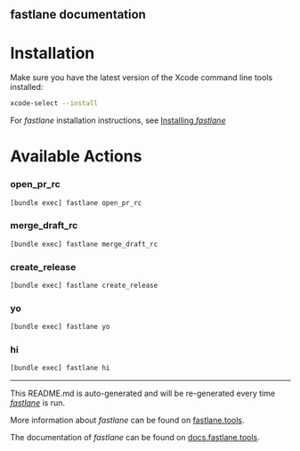 fastlane documentation
----

# Installation

Make sure you have the latest version of the Xcode command line tools installed:

```sh
xcode-select --install
```

For _fastlane_ installation instructions, see [Installing _fastlane_](https://docs.fastlane.tools/#installing-fastlane)

# Available Actions

### open_pr_rc

```sh
[bundle exec] fastlane open_pr_rc
```



### merge_draft_rc

```sh
[bundle exec] fastlane merge_draft_rc
```



### create_release

```sh
[bundle exec] fastlane create_release
```



### yo

```sh
[bundle exec] fastlane yo
```



### hi

```sh
[bundle exec] fastlane hi
```



----

This README.md is auto-generated and will be re-generated every time [_fastlane_](https://fastlane.tools) is run.

More information about _fastlane_ can be found on [fastlane.tools](https://fastlane.tools).

The documentation of _fastlane_ can be found on [docs.fastlane.tools](https://docs.fastlane.tools).

